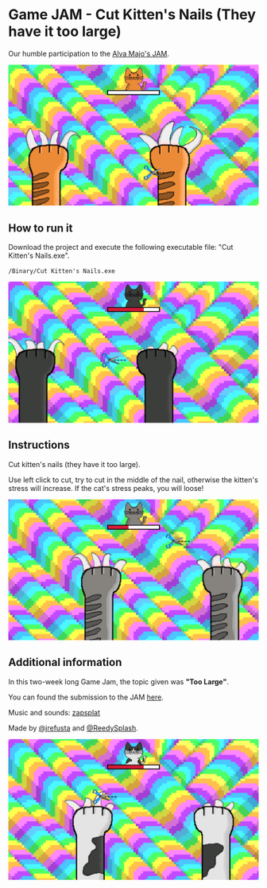 # Game JAM - Cut Kitten's Nails (They have it too large)

Our humble participation to the [Alva Majo's JAM](https://itch.io/jam/tu-juego-a-juicio-jam-2021).

![](https://github.com/jrefusta/GameJAM-Cut-Kittens-Nails/blob/main/images/cat1.jpg)

## How to run it

Download the project and execute the following executable file: "Cut Kitten's Nails.exe".

```
/Binary/Cut Kitten's Nails.exe
```

![](https://github.com/jrefusta/GameJAM-Cut-Kittens-Nails/blob/main/images/cat2.jpg)

## Instructions
Cut kitten's nails (they have it too large). 

Use left click to cut, try to cut in the middle of the nail, otherwise the kitten's stress will increase. If the cat's stress peaks, you will loose!

![](https://github.com/jrefusta/GameJAM-Cut-Kittens-Nails/blob/main/images/cat3.jpg)

## Additional information

In this two-week long Game Jam, the topic given was **"Too Large"**.

You can found the submission to the JAM [here](https://itch.io/jam/tu-juego-a-juicio-jam-2021/rate/1182508).

Music and sounds: [zapsplat](https://www.zapsplat.com)

Made by [@jrefusta](https://github.com/jrefusta) and [@ReedySplash](https://github.com/ReedySplash).

![](https://github.com/jrefusta/GameJAM-Cut-Kittens-Nails/blob/main/images/cat4.jpg)

